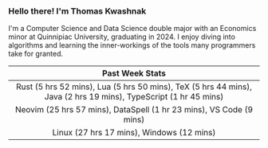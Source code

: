 
### Hello there! I'm Thomas Kwashnak

I'm a Computer Science and Data Science double major with an Economics
minor at Quinnipiac University, graduating in 2024.
I enjoy diving into algorithms and learning the inner-workings of the tools
many programmers take for granted.

| Past Week Stats |
| :---: |
| Rust (5 hrs 52 mins), Lua (5 hrs 50 mins), TeX (5 hrs 44 mins), Java (2 hrs 19 mins), TypeScript (1 hr 45 mins) |
| Neovim (25 hrs 57 mins), DataSpell (1 hr 23 mins), VS Code (9 mins) |
| Linux (27 hrs 17 mins), Windows (12 mins) |

